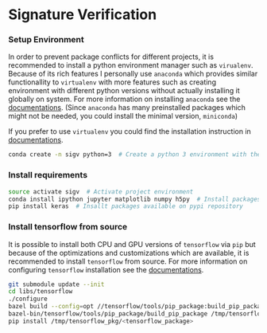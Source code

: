Signature Verification
===

### Setup Environment
In order to prevent package conflicts for different projects, it is recommended to install a python environment manager 
such as `virualenv`. Because of its rich features I personally use `anaconda` which provides similar functionallity to 
`virtualenv` with more features such as creating environment with different python versions without actually installing 
it globally on system. For more information on installing `anaconda` see the [documentations][anaconda-doc]. (Since 
`anaconda` has many preinstalled packages which might not be needed, you could install the minimal version, `miniconda`)

If you prefer to use `virtualenv` you could find the installation instruction in [documentations][virtualenv-doc].

```bash
conda create -n sigv python=3  # Create a python 3 environment with the name of sigv
```

### Install requirements

```bash
source activate sigv  # Activate project environment
conda install ipython jupyter matplotlib numpy h5py  # Install packages available on conda repository
pip install keras  # Insallt packages available on pypi repository
```

### Install tensorflow from source
It is possible to install both CPU and GPU versions of `tensorflow` via `pip` but because of the optimizations and 
customizations which are available, it is recommended to install `tensorflow` from source. For more information on 
configuring `tensorflow` installation see the [documentations][tf-doc].

```bash
git submodule update --init
cd libs/tensorflow
./configure
bazel build --config=opt //tensorflow/tools/pip_package:build_pip_package
bazel-bin/tensorflow/tools/pip_package/build_pip_package /tmp/tensorflow_pkg
pip install /tmp/tensorflow_pkg/<tensorflow_package> 
```

[tf-doc]: https://www.tensorflow.org/install/install_sources/
[anaconda-doc]: https://docs.continuum.io/anaconda/install/
[virtualenv-doc]: https://virtualenv.pypa.io/en/stable/installation/
